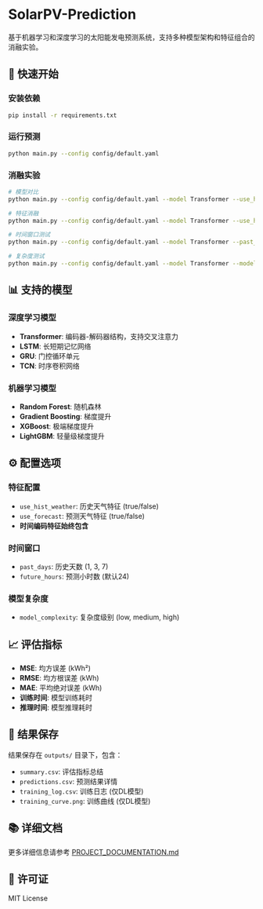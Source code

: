# SolarPV-Prediction

基于机器学习和深度学习的太阳能发电预测系统，支持多种模型架构和特征组合的消融实验。

## 🚀 快速开始

### 安装依赖
```bash
pip install -r requirements.txt
```

### 运行预测
```bash
python main.py --config config/default.yaml
```

### 消融实验
```bash
# 模型对比
python main.py --config config/default.yaml --model Transformer --use_hist_weather true --use_forecast true

# 特征消融
python main.py --config config/default.yaml --model Transformer --use_hist_weather false --use_forecast true

# 时间窗口测试
python main.py --config config/default.yaml --model Transformer --past_days 7

# 复杂度测试
python main.py --config config/default.yaml --model Transformer --model_complexity high
```

## 📊 支持的模型

### 深度学习模型
- **Transformer**: 编码器-解码器结构，支持交叉注意力
- **LSTM**: 长短期记忆网络
- **GRU**: 门控循环单元
- **TCN**: 时序卷积网络

### 机器学习模型
- **Random Forest**: 随机森林
- **Gradient Boosting**: 梯度提升
- **XGBoost**: 极端梯度提升
- **LightGBM**: 轻量级梯度提升

## ⚙️ 配置选项

### 特征配置
- `use_hist_weather`: 历史天气特征 (true/false)
- `use_forecast`: 预测天气特征 (true/false)
- **时间编码特征始终包含**

### 时间窗口
- `past_days`: 历史天数 (1, 3, 7)
- `future_hours`: 预测小时数 (默认24)

### 模型复杂度
- `model_complexity`: 复杂度级别 (low, medium, high)

## 📈 评估指标

- **MSE**: 均方误差 (kWh²)
- **RMSE**: 均方根误差 (kWh)
- **MAE**: 平均绝对误差 (kWh)
- **训练时间**: 模型训练耗时
- **推理时间**: 模型推理耗时

## 💾 结果保存

结果保存在 `outputs/` 目录下，包含：
- `summary.csv`: 评估指标总结
- `predictions.csv`: 预测结果详情
- `training_log.csv`: 训练日志 (仅DL模型)
- `training_curve.png`: 训练曲线 (仅DL模型)

## 📚 详细文档

更多详细信息请参考 [PROJECT_DOCUMENTATION.md](PROJECT_DOCUMENTATION.md)

## 📄 许可证

MIT License